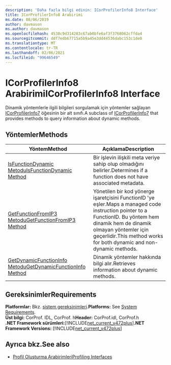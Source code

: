 ```yaml
---
description: 'Daha fazla bilgi edinin: ICorProfilerInfo8 Interface'
title: ICorProfilerInfo8 Arabirimi
ms.date: 08/06/2019
author: davmason
ms.author: davmason
ms.openlocfilehash: 4538c9d314283c67ab0bfe6af3f3768062cffda4
ms.sourcegitcommit: ddf7edb67715a5b9a45e3dd44536dabc153c1de0
ms.translationtype: MT
ms.contentlocale: tr-TR
ms.lasthandoff: 02/06/2021
ms.locfileid: "99646549"
---
```

# <a name="icorprofilerinfo8-interface"></a><span data-ttu-id="a597a-103">ICorProfilerInfo8 Arabirimi</span><span class="sxs-lookup"><span data-stu-id="a597a-103">ICorProfilerInfo8 Interface</span></span>

<span data-ttu-id="a597a-104">Dinamik yöntemlerle ilgili bilgileri sorgulamak için yöntemler sağlayan [ICorProfilerInfo7](icorprofilerinfo7-interface.md) öğesinin bir alt sınıfı.</span><span class="sxs-lookup"><span data-stu-id="a597a-104">A subclass of [ICorProfilerInfo7](icorprofilerinfo7-interface.md) that provides methods to query information about dynamic methods.</span></span>

## <a name="methods"></a><span data-ttu-id="a597a-105">Yöntemler</span><span class="sxs-lookup"><span data-stu-id="a597a-105">Methods</span></span>  

| <span data-ttu-id="a597a-106">Yöntem</span><span class="sxs-lookup"><span data-stu-id="a597a-106">Method</span></span>|<span data-ttu-id="a597a-107">Açıklama</span><span class="sxs-lookup"><span data-stu-id="a597a-107">Description</span></span>|  
| ------------|-----------------|  
|[<span data-ttu-id="a597a-108">IsFunctionDynamic Metodu</span><span class="sxs-lookup"><span data-stu-id="a597a-108">IsFunctionDynamic Method</span></span>](icorprofilerinfo8-isfunctiondynamic-method.md)| <span data-ttu-id="a597a-109">Bir işlevin ilişkili meta veriye sahip olup olmadığını belirler.</span><span class="sxs-lookup"><span data-stu-id="a597a-109">Determines if a function does not have associated metadata.</span></span>|
|[<span data-ttu-id="a597a-110">GetFunctionFromIP3 Metodu</span><span class="sxs-lookup"><span data-stu-id="a597a-110">GetFunctionFromIP3 Method</span></span>](icorprofilerinfo8-getfunctionfromip3-method.md)| <span data-ttu-id="a597a-111">Yönetilen bir kod yönerge işaretçisini FunctionID 'ye eşler.</span><span class="sxs-lookup"><span data-stu-id="a597a-111">Maps a managed code instruction pointer to a FunctionID.</span></span> <span data-ttu-id="a597a-112">Bu yöntem hem dinamik hem de dinamik olmayan yöntemler için geçerlidir.</span><span class="sxs-lookup"><span data-stu-id="a597a-112">This method works for both dynamic and non-dynamic methods.</span></span> |
|[<span data-ttu-id="a597a-113">GetDynamicFunctionInfo Metodu</span><span class="sxs-lookup"><span data-stu-id="a597a-113">GetDynamicFunctionInfo Method</span></span>](icorprofilerinfo8-getdynamicfunctioninfo-method.md)| <span data-ttu-id="a597a-114">Dinamik yöntemler hakkında bilgi alır.</span><span class="sxs-lookup"><span data-stu-id="a597a-114">Retrieves information about dynamic methods.</span></span> |

## <a name="requirements"></a><span data-ttu-id="a597a-115">Gereksinimler</span><span class="sxs-lookup"><span data-stu-id="a597a-115">Requirements</span></span>  

<span data-ttu-id="a597a-116">**Platformlar:** Bkz. [sistem gereksinimleri](../../get-started/system-requirements.md).</span><span class="sxs-lookup"><span data-stu-id="a597a-116">**Platforms:** See [System Requirements](../../get-started/system-requirements.md).</span></span>  
<span data-ttu-id="a597a-117">**Üst bilgi:** CorProf. IDL, CorProf. h</span><span class="sxs-lookup"><span data-stu-id="a597a-117">**Header:** CorProf.idl, CorProf.h</span></span>  
<span data-ttu-id="a597a-118">**.NET Framework sürümleri:**[!INCLUDE[net_current_v472plus](../../../../includes/net-current-v472plus.md)]</span><span class="sxs-lookup"><span data-stu-id="a597a-118">**.NET Framework Versions:** [!INCLUDE[net_current_v472plus](../../../../includes/net-current-v472plus.md)]</span></span>  

## <a name="see-also"></a><span data-ttu-id="a597a-119">Ayrıca bkz.</span><span class="sxs-lookup"><span data-stu-id="a597a-119">See also</span></span>

- [<span data-ttu-id="a597a-120">Profil Oluşturma Arabirimleri</span><span class="sxs-lookup"><span data-stu-id="a597a-120">Profiling Interfaces</span></span>](profiling-interfaces.md)
